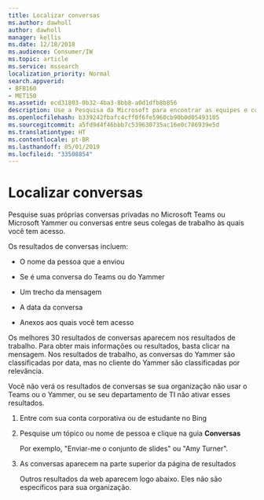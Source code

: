```yaml
---
title: Localizar conversas
ms.author: dawholl
author: dawholl
manager: kellis
ms.date: 12/18/2018
ms.audience: Consumer/IW
ms.topic: article
ms.service: mssearch
localization_priority: Normal
search.appverid:
- BFB160
- MET150
ms.assetid: ecd31803-0b32-4ba3-8bb8-a0d1dfb8b856
description: Use a Pesquisa da Microsoft para encontrar as equipes e conversas do Yammer e os detalhes que você verá
ms.openlocfilehash: b339242fbafc4cff0f6fe5960cb90b0d05493105
ms.sourcegitcommit: a5fd9d4f46bbb7c539630735ac16e0c786939e5d
ms.translationtype: HT
ms.contentlocale: pt-BR
ms.lasthandoff: 05/01/2019
ms.locfileid: "33508854"
---
```

# <a name="find-conversations"></a>Localizar conversas

Pesquise suas próprias conversas privadas no Microsoft Teams ou Microsoft Yammer ou conversas entre seus colegas de trabalho às quais você tem acesso.
  
Os resultados de conversas incluem:
  
- O nome da pessoa que a enviou
    
- Se é uma conversa do Teams ou do Yammer
    
- Um trecho da mensagem
    
- A data da conversa
    
- Anexos aos quais você tem acesso
    
Os melhores 30 resultados de conversas aparecem nos resultados de trabalho. Para obter mais informações ou resultados, basta clicar na mensagem. Nos resultados de trabalho, as conversas do Yammer são classificadas por data, mas no cliente do Yammer são classificadas por relevância.
  
Você não verá os resultados de conversas se sua organização não usar o Teams ou o Yammer, ou se seu departamento de TI não ativar esses resultados.
  
1. Entre com sua conta corporativa ou de estudante no Bing
    
2. Pesquise um tópico ou nome de pessoa e clique na guia **Conversas** 
    
    Por exemplo, "Enviar-me o conjunto de slides" ou "Amy Turner".
    
3. As conversas aparecem na parte superior da página de resultados
    
    Outros resultados da web aparecem logo abaixo. Eles não são específicos para sua organização.
    


